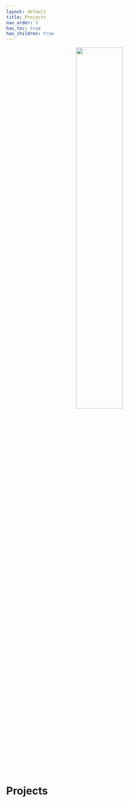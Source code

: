 ```yaml
---
layout: default
title: Projects
nav_order: 3
has_toc: true
has_children: true
---
```


<p align="center"><img src="../../assets/img/genemap-projects.svg" height="50%" width="50%"></p>




# Projects
